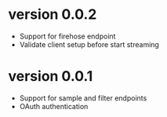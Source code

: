 # version 0.0.2

- Support for firehose endpoint
- Validate client setup before start streaming

# version 0.0.1

- Support for sample and filter endpoints
- OAuth authentication
